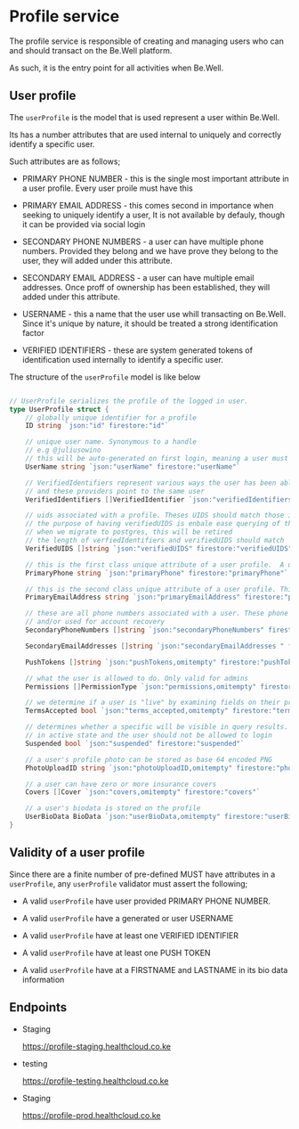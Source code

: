 # Profile service

The profile service is responsible of creating and managing users who can and should transact on the Be.Well platform.

As such, it is the entry point for all activities when Be.Well.

## User profile

The `userProfile` is the model that is used represent a user within Be.Well.

Its has a number attributes that are used internal to uniquely and correctly identify a specific user.

Such attributes are as follows;

- PRIMARY PHONE NUMBER - this is the single most important attribute in a user profile. Every user proile must have this

- PRIMARY EMAIL ADDRESS - this comes second in importance when seeking to uniquely identify a user, It is not available by defauly, though it can be provided via social login

- SECONDARY PHONE NUMBERS - a user can have multiple phone numbers. Provided they belong and we have prove they belong to the user, they will added under this attribute.

- SECONDARY EMAIL ADDRESS - a user can have multiple email addresses. Once proff of ownership has been established, they will added under this attribute.

- USERNAME - this a name that the user use whill transacting on Be.Well. Since it's unique by nature, it should be treated a strong identification factor

- VERIFIED IDENTIFIERS - these are system generated tokens of identification used internally to identify a specific user.

The structure of the `userProfile` model is like below

```go

// UserProfile serializes the profile of the logged in user.
type UserProfile struct {
	// globally unique identifier for a profile
	ID string `json:"id" firestore:"id"`

	// unique user name. Synonymous to a handle
	// e.g @juliusowino
	// this will be auto-generated on first login, meaning a user must have a username
	UserName string `json:"userName" firestore:"userName"`

	// VerifiedIdentifiers represent various ways the user has been able to login
	// and these providers point to the same user
	VerifiedIdentifiers []VerifiedIdentifier `json:"verifiedIdentifiers" firestore:"verifiedIdentifiers"`

	// uids associated with a profile. Theses UIDS should match those in the verfiedIdentifiers.
	// the purpose of having verifiedUIDS is enbale ease querying of the profile using firebase query constructs.
	// when we migrate to postgres, this will be retired
	// the length of verfiedIdentifiers and verifiedUIDS should match
	VerifiedUIDS []string `json:"verifiedUIDS" firestore:"verifiedUIDS"`

	// this is the first class unique attribute of a user profile.  A user profile MUST HAVE A PRIMARY PHONE NUMBER
	PrimaryPhone string `json:"primaryPhone" firestore:"primaryPhone"`

	// this is the second class unique attribute of a user profile. This can be updated as the user desires
	PrimaryEmailAddress string `json:"primaryEmailAddress" firestore:"primaryEmailAddress"`

	// these are all phone numbers associated with a user. These phone numbers can be promoted to PRIMARY PHONE NUMBER
	// and/or used for account recovery
	SecondaryPhoneNumbers []string `json:"secondaryPhoneNumbers" firestore:"secondaryPhoneNumbers"`

	SecondaryEmailAddresses []string `json:"secondaryEmailAddresses " firestore:"secondaryEmailAddresses"`

	PushTokens []string `json:"pushTokens,omitempty" firestore:"pushTokens"`

	// what the user is allowed to do. Only valid for admins
	Permissions []PermissionType `json:"permissions,omitempty" firestore:"permissions"`

	// we determine if a user is "live" by examining fields on their profile
	TermsAccepted bool `json:"terms_accepted,omitempty" firestore:"termsAccepted"`

	// determines whether a specific will be visible in query results. If the `true`, means the profile in not
	// in active state and the user should not be allowed to login
	Suspended bool `json:"suspended" firestore:"suspended"`

	// a user's profile photo can be stored as base 64 encoded PNG
	PhotoUploadID string `json:"photoUploadID,omitempty" firestore:"photoUploadID"`

	// a user can have zero or more insurance covers
	Covers []Cover `json:"covers,omitempty" firestore:"covers"`

	// a user's biodata is stored on the profile
	UserBioData BioData `json:"userBioData,omitempty" firestore:"userBioData"`
}
```

## Validity of a user profile

Since there are a finite number of pre-defined MUST have attributes in a `userProfile`, any `userProfile` validator must assert the following;

- A valid `userProfile` have user provided PRIMARY PHONE NUMBER.

- A valid `userProfile` have a generated or user USERNAME

- A valid `userProfile` have at least one VERIFIED IDENTIFIER

- A valid `userProfile` have at least one PUSH TOKEN

- A valid `userProfile` have at a FIRSTNAME and LASTNAME in its bio data information

## Endpoints

- Staging

  https://profile-staging.healthcloud.co.ke

- testing

  https://profile-testing.healthcloud.co.ke

- Staging

  https://profile-prod.healthcloud.co.ke
